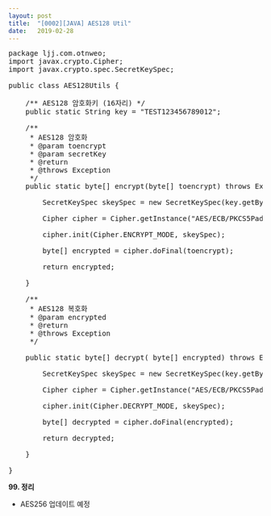 ```yaml
---
layout: post
title:  "[0002][JAVA] AES128 Util"
date:   2019-02-28
---
```


<pre class="prettyprint">
package ljj.com.otnweo;
import javax.crypto.Cipher;
import javax.crypto.spec.SecretKeySpec;

public class AES128Utils {
	
	/** AES128 암호화키 (16자리) */
	public static String key = "TEST123456789012";
	
	/**
	 * AES128 암호화
	 * @param toencrypt
	 * @param secretKey
	 * @return
	 * @throws Exception
	 */
    public static byte[] encrypt(byte[] toencrypt) throws Exception {

        SecretKeySpec skeySpec = new SecretKeySpec(key.getBytes("UTF-8"), "AES");

        Cipher cipher = Cipher.getInstance("AES/ECB/PKCS5Padding");

        cipher.init(Cipher.ENCRYPT_MODE, skeySpec);

        byte[] encrypted = cipher.doFinal(toencrypt);

        return encrypted;

    }
    
    /**
     * AES128 복호화
     * @param encrypted
     * @return
     * @throws Exception
     */
     
    public static byte[] decrypt( byte[] encrypted) throws Exception {

        SecretKeySpec skeySpec = new SecretKeySpec(key.getBytes("UTF-8"), "AES");

        Cipher cipher = Cipher.getInstance("AES/ECB/PKCS5Padding");

        cipher.init(Cipher.DECRYPT_MODE, skeySpec);

        byte[] decrypted = cipher.doFinal(encrypted);

        return decrypted;

    }    

}
</pre>

**99. 정리**
<ul class="circle lm20">
  <li>AES256 업데이트 예정</li>
</ul>
